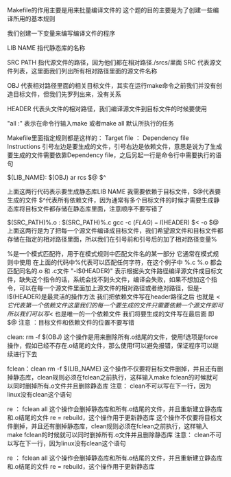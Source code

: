 Makefile的作用主要是用来批量编译文件的
这个题的目的主要是为了创建一些编译所用的基本规则

我们创建一下变量来编写编译文件的程序

LIB NAME 指代静态库的名称

SRC PATH 指代源文件的路径，因为他们都在相对路径./srcs/里面
SRC 代表源文件列表，这里面我们列出所有相对路径里面的源文件名称

OBJ 代表相对路径里面的相关目标文件，其实在运行make命令之前我们并没有创造目标文件，但我们先罗列出来，没有关系

HEADER 代表头文件的相对路径，我们编译源文件到目标文件的时候要使用

"all :" 表示在命令行输入make 或者make all 默认所执行的任务

Makefile里面指定规则都是这样的：
Target file ： Dependency file 
                Instructions
引号左边是要生成的文件，引号右边是依赖文件，意思是说为了生成要生成的文件需要依靠Dependency file，之后另起一行是命令行中需要执行的语句

$(LIB_NAME): $(OBJ)
        ar rcs $@ $^

上面这两行代码表示要生成静态库LIB NAME 我需要依赖于目标文件，$@代表要生成的文件 $^代表所有依赖文件，因为通常有多个目标文件的时候才需要生成静态库将目标文件都存储在静态库里面，注意顺序不要写错了

$(SRC_PATH)%.o : $(SRC_PATH)%.c
        gcc -c $(FLAG) -I$(HEADER) $< -o $@
上面这两行是为了把每一个源文件编译成目标文件，我们希望源文件和目标文件都存储在指定的相对路径里面，所以我们在引号前和引号后的加了相对路径变量%

%是一个模式匹配符，用于在模式规则中匹配文件名的某一部分 它通常在模式规则中使用
在上面的代码中%代表可以匹配任何字符，在这个例子中 %.c %.o 都会匹配同名的.o 和 .c文件
"-I$(HEADER)" 表示根据头文件路径编译源文件成目标文件，缺失这个指令的话，系统会找不到头文件，编译会失败，如果不想加这个指令，可以在每一个源文件里面加上源文件的相对路径或者绝对路径，但是-I$(HEADER)是最灵活的操作方法
我们把依赖文件写在header路径之后 也就是$< 它代表第一个依赖文件 这里我们的每一个要生成的文件只需要依赖一个源文件即可 所以我们可以写$< 也是唯一的一个依赖文件
我们将要生成的文件写在最后面 即$@
注意 ：目标文件和依赖文件的位置不要写错

clean:
        rm -f $(OBJ)
这个操作是用来删除所有.o结尾的文件，使用f选项是force操作，假如已经不存在.o结尾的文件，那么使用f可以避免报错，保证程序可以继续进行下去

fclean：clean
        rm -f $(LIB_NAME)
这个操作不仅要将目标文件删掉，并且还有删掉静态库，clean规则必须在fclean之前执行，这样输入make fclean的时候就可以同时删掉所有.o文件并且删除静态库
注意：
clean不可以写在下一行，因为linux没有clean这个语句

re ： fclean all
这个操作会删掉静态库和所有.o结尾的文件，并且重新建立静态库和.o结尾的文件 re = rebuild，这个操作用于更新静态库
这个操作不仅要将目标文件删掉，并且还有删掉静态库，clean规则必须在fclean之前执行，这样输入make fclean的时候就可以同时删掉所有.o文件并且删除静态库
注意：
clean不可以写在下一行，因为linux没有clean这个语句

re ： fclean all
这个操作会删掉静态库和所有.o结尾的文件，并且重新建立静态库和.o结尾的文件 re = rebuild，这个操作用于更新静态库


